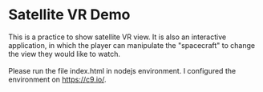# Satellite VR Demo
This is a practice to show satellite VR view. It is also an interactive application, in which the player can manipulate the "spacecraft" to change the view they would like to watch.<br><br>
Please run the file index.html in nodejs environment. I configured the environment on https://c9.io/.
